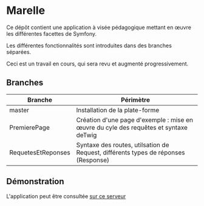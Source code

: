 # Marelle

Ce dépôt contient une application à visée pédagogique mettant en œuvre les différentes facettes de Symfony.

Les différentes fonctionnalités sont introduites dans des branches séparées.

Ceci est un travail en cours, qui sera revu et augmenté progressivement.

## Branches

| Branche | Périmètre |
|---|---|
| master | Installation de la plate-forme |
| PremierePage | Création d'une page d'exemple : mise en œuvre du cyle des requêtes et syntaxe deTwig |
| RequetesEtReponses | Syntaxe des routes, utilsation de Request, différents types de réponses (Response) |

## Démonstration

L'application peut être consultée [sur ce serveur](http://51.255.174.234/glenda/public/index.php)
